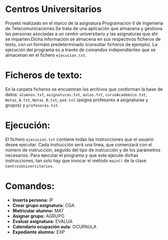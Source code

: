 # Centros Universitarios
Proyeto realizado en el marco de la asignatura Programacion II de Ingenieria de Telecomunicaciones.Se trata de una aplicación que almacena y gestiona las personas asociadas a un centro universitario y las asignaturas que ahí se imparten.Dicha información se almacena en sus respectivos ficheros de texto, con un formato predeterminado (consultar ficheros de ejemplo). La ejecución del programa es a través de comandos independientes que se almacenan en el fichero `ejecucion.txt`.

# Ficheros de texto:
En la carpeta ficheros se encuentran los archivos que conforman la base de datos: `alumnos.txt`, `asignaturas.txt`, `aulas.txt`, `cursoAcademico.txt`, `Notas_A.txt`, `Notas_B.txt`, `pod.txt` (asigna profesores a asignaturas y grupos) y `profesores.txt`.

# Ejecución:
El fichero `ejecucion.txt` contiene todas las instrucciones que el usuario desee ejecutar. Cada instrucción será una línea, que comenzará con el número de instrucción, seguido del tipo de instrucción y de los parámetros necesarios. Para ejecutar el programa y que este ejecute dichas instrucciones, tan solo hay que invocar el método `main()` de la clase `CentrosUniversitarios`.

# Comandos:

<ul>
  <li><b>Inserta persona:</b> IP
  <li><b>Crear grupo asignatura:</b> CGA
  <li><b>Matricular alumno:</b> MAT
  <li><b>Asignar grupo:</b> AGRUPO
  <li><b>Evaluar asignatura:</b> EVALUA
  <li><b>Calendario ocupación aula:</b> OCUPAULA
  <li><b>Expediente alumno:</b> EXP
  </ul>
